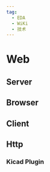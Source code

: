 ```yaml
---
tag:
  - EDA
  - WiKi
  - 技术
---
```


# Web

## Server

## Browser

## Client

## Http

### Kicad Plugin
